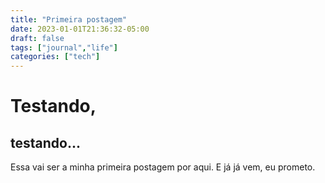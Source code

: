 ```yaml
---
title: "Primeira postagem"
date: 2023-01-01T21:36:32-05:00
draft: false
tags: ["journal","life"]
categories: ["tech"]
---
```


# Testando,
## testando...

Essa vai ser a minha primeira postagem por aqui. E já já vem, eu prometo.